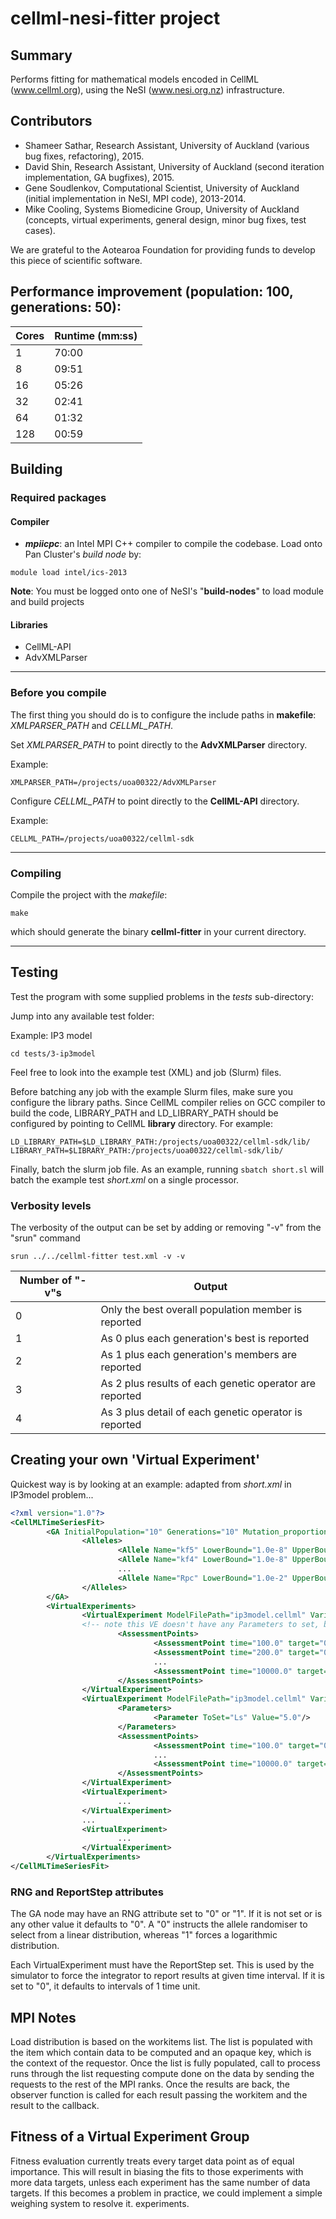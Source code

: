 # cellml-nesi-fitter project

## Summary
Performs fitting for mathematical models encoded in CellML (www.cellml.org), using the NeSI (www.nesi.org.nz) infrastructure.

## Contributors

* Shameer Sathar, Research Assistant, University of Auckland (various bug fixes, refactoring), 2015.
* David Shin, Research Assistant, University of Auckland (second iteration implementation, GA bugfixes), 2015.
* Gene Soudlenkov, Computational Scientist, University of Auckland (initial implementation in NeSI, MPI code), 2013-2014.
* Mike Cooling, Systems Biomedicine Group, University of Auckland (concepts, virtual experiments, general design, minor bug fixes, test cases).

We are grateful to the Aotearoa Foundation for providing funds to develop this piece of scientific software.

## Performance improvement (population: 100, generations: 50):

|Cores|Runtime (mm:ss)|
|------|-------------|
|1|70:00|
|8|09:51|
|16|05:26|
|32|02:41|
|64|01:32|
|128|00:59|

## Building
### Required packages
#### Compiler
* ***mpiicpc***: an Intel MPI C++ compiler to compile the codebase. Load onto Pan Cluster's *build node* by:
```
module load intel/ics-2013
``` 

**Note**: You must be logged onto one of NeSI's "**build-nodes**" to load module and build projects

#### Libraries
* CellML-API
* AdvXMLParser

---

### Before you compile
The first thing you should do is to configure the include paths in **makefile**: *XMLPARSER_PATH* and *CELLML_PATH*.

Set *XMLPARSER_PATH* to point directly to the **AdvXMLParser** directory. 

Example:
```
XMLPARSER_PATH=/projects/uoa00322/AdvXMLParser
```

Configure *CELLML_PATH* to point directly to the **CellML-API** directory.

Example:
```
CELLML_PATH=/projects/uoa00322/cellml-sdk
```

---

### Compiling
Compile the project with the *makefile*:
```
make
```
which should generate the binary **cellml-fitter** in your current directory.

---

## Testing
Test the program with some supplied problems in the *tests* sub-directory:

Jump into any available test folder: 

Example: IP3 model
```
cd tests/3-ip3model
```

Feel free to look into the example test (XML) and job (Slurm) files.

Before batching any job with the example Slurm files, make sure you configure the library paths. Since CellML compiler relies on GCC compiler to build the code, LIBRARY_PATH and LD_LIBRARY_PATH should be configured by pointing to CellML **library** directory. For example:

```
LD_LIBRARY_PATH=$LD_LIBRARY_PATH:/projects/uoa00322/cellml-sdk/lib/
LIBRARY_PATH=$LIBRARY_PATH:/projects/uoa00322/cellml-sdk/lib/
```

Finally, batch the slurm job file. As an example, running `sbatch short.sl` will batch the example test *short.xml* on a single processor.

### Verbosity levels

The verbosity of the output can be set by adding or removing "-v" from the "srun" command

```
srun ../../cellml-fitter test.xml -v -v
```

|Number of "-v"s|Output|
|------|-------------|
|0|Only the best overall population member is reported|
|1|As 0 plus each generation's best is reported|
|2|As 1 plus each generation's members are reported|
|3|As 2 plus results of each genetic operator are reported|
|4|As 3 plus detail of each genetic operator is reported|

## Creating your own 'Virtual Experiment'
Quickest way is by looking at an example: adapted from *short.xml* in IP3model problem...
```xml
<?xml version="1.0"?>
<CellMLTimeSeriesFit>
        <GA InitialPopulation="10" Generations="10" Mutation_proportion="0.4" Crossover_proportion="0.30" RNG="1">
                <Alleles>
                        <Allele Name="kf5" LowerBound="1.0e-8" UpperBound="9.999e2"/>
                        <Allele Name="kf4" LowerBound="1.0e-8" UpperBound="9.999e2"/>
                        ...
                        <Allele Name="Rpc" LowerBound="1.0e-2" UpperBound="5e3"/>
                </Alleles>
        </GA>
        <VirtualExperiments>
                <VirtualExperiment ModelFilePath="ip3model.cellml" Variable="IP3" ReportStep="50.0">
                <!-- note this VE doesn't have any Parameters to set, but next VE does (ie optional Parameters entity here) -->
                        <AssessmentPoints>
                                <AssessmentPoint time="100.0" target="0.026761882" />
                                <AssessmentPoint time="200.0" target="0.032711469" />
                                ...
                                <AssessmentPoint time="10000.0" target="0.015490316" />
                        </AssessmentPoints>
                </VirtualExperiment>
                <VirtualExperiment ModelFilePath="ip3model.cellml" Variable="Ca" ReportStep="50.0">
                        <Parameters>
                                <Parameter ToSet="Ls" Value="5.0"/>
                        </Parameters>
                        <AssessmentPoints>
                                <AssessmentPoint time="100.0" target="0.1" />
                                ...
                                <AssessmentPoint time="10000.0" target="0.099907954" />
                        </AssessmentPoints>
                </VirtualExperiment>
                <VirtualExperiment>
                        ...
                </VirtualExperiment>
                ...
                <VirtualExperiment>
                        ...
                </VirtualExperiment>
        </VirtualExperiments>
</CellMLTimeSeriesFit>
```

### RNG and ReportStep attributes

The GA node may have an RNG attribute set to "0" or "1". If it is not set or is any other value it defaults to "0". A "0" instructs the allele randomiser to select from a linear
distribution, whereas "1" forces a logarithmic distribution.

Each VirtualExperiment must have the ReportStep set. This is used by the simulator to force the integrator to report results at given time interval. If it is set to "0", it defaults to intervals of 1 time unit.

## MPI Notes

Load distribution is based on the workitems list. The list is populated with the item which contain
data to be computed and an opaque key, which is the context of the requestor. Once the list is fully
populated, call to process runs through the list requesting compute done on the data by sending the 
requests to the rest of the MPI ranks. Once the results are back, the observer function is called for
each result passing the workitem and the result to the callback.

## Fitness of a Virtual Experiment Group

Fitness evaluation currently treats every target data point as of equal importance. This will
result in biasing the fits to those experiments with more data targets, unless each experiment
has the same number of data targets. If this becomes a problem in practice, we could implement
a simple weighing system to resolve it.
experiments.
